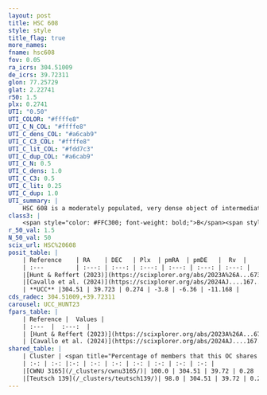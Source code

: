 ```yaml
---
layout: post
title: HSC 608
style: style
title_flag: true
more_names: 
fname: hsc608
fov: 0.05
ra_icrs: 304.51009
de_icrs: 39.72311
glon: 77.25729
glat: 2.22741
r50: 1.5
plx: 0.2741
UTI: "0.50"
UTI_COLOR: "#ffffe8"
UTI_C_N_COL: "#ffffe8"
UTI_C_dens_COL: "#a6cab9"
UTI_C_C3_COL: "#ffffe8"
UTI_C_lit_COL: "#fdd7c3"
UTI_C_dup_COL: "#a6cab9"
UTI_C_N: 0.5
UTI_C_dens: 1.0
UTI_C_C3: 0.5
UTI_C_lit: 0.25
UTI_C_dup: 1.0
UTI_summary: |
    HSC 608 is a moderately populated, very dense object of intermediate C3 quality. It was recently reported in the literature. This object shares a large percentage of members with 2 later reported entries.
class3: |
    <span style="color: #FFC300; font-weight: bold;">B</span><span style="color: #FFC300; font-weight: bold;">B</span>
r_50_val: 1.5
N_50_val: 50
scix_url: HSC%20608
posit_table: |
    | Reference    | RA    | DEC   | Plx  | pmRA  | pmDE   |  Rv  |
    | :---         | :---: | :---: | :---: | :---: | :---: | :---: |
    |[Hunt & Reffert (2023)](https://scixplorer.org/abs/2023A%26A...673A.114H) | 304.507 | 39.727 | 0.27 | -3.82 | -6.344 | -17.87 |
    |[Cavallo et al. (2024)](https://scixplorer.org/abs/2024AJ....167...12C) | 304.498 | 39.735 | 0.278 | -- | -- | -- |
    | **UCC** |304.51 | 39.723 | 0.274 | -3.8 | -6.36 | -11.168 | 
cds_radec: 304.51009,+39.72311
carousel: UCC_HUNT23
fpars_table: |
    | Reference |  Values |
    | :---  |  :---:  |
    | [Hunt & Reffert (2023)](https://scixplorer.org/abs/2023A%26A...673A.114H) | `AV50=4.278, diffAV50=2.398, MOD50=12.644, logAge50=7.897` |
    | [Cavallo et al. (2024)](https://scixplorer.org/abs/2024AJ....167...12C) | `AV50=4.1, dMod50=12.89, logAge50=8.22, [Fe/H]50=0.37` |
shared_table: |
    | Cluster | <span title="Percentage of members that this OC shares with the ones listed">%</span>   | RA   | DEC   | Plx   | pmRA  | pmDE  | Rv | UTI |
    | :-: | :-: |:-: | :-: | :-: | :-: | :-: | :-: | :-: |
    |[CWNU 3165](/_clusters/cwnu3165/)| 100.0 | 304.51 | 39.72 | 0.28 | -3.81 | -6.36 | -12.46 |0.08 |
    |[Teutsch 139](/_clusters/teutsch139/)| 98.0 | 304.51 | 39.72 | 0.28 | -3.81 | -6.36 | -11.17 |0.04 |
---
```

